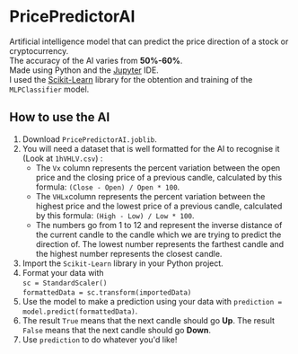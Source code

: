 # PricePredictorAI
Artificial intelligence model that can predict the price direction of a stock or cryptocurrency.  
The accuracy of the AI varies from **50%-60%**.  
Made using Python and the [Jupyter](https://jupyter.org) IDE.  
I used the [Scikit-Learn](https://scikit-learn.org/stable) library for the obtention and training of the ```MLPClassifier``` model.  

## How to use the AI
1. Download ```PricePredictorAI.joblib```.
2. You will need a dataset that is well formatted for the AI to recognise it (Look at ```1hVHLV.csv```) :  
   * The ```Vx``` column represents the percent variation between the open price and the closing price of a previous candle, calculated by this formula: ```(Close - Open) / Open * 100```.
   * The ```VHLx```column represents the percent variation between the highest price and the lowest price of a previous candle, calculated by this formula: ```(High - Low) / Low * 100```.
   * The numbers go from 1 to 12 and represent the inverse distance of the current candle to the candle which we are trying to predict the direction of.
     The lowest number represents the farthest candle and the highest number represents the closest candle.
3. Import the ```Scikit-Learn``` library in your Python project.
4. Format your data with  
   ```sc = StandardScaler()```  
   ```formattedData = sc.transform(importedData)```
5. Use the model to make a prediction using your data with ```prediction = model.predict(formattedData)```.
6. The result ```True``` means that the next candle should go **Up**. The result ```False``` means that the next candle should go **Down**.  
7. Use ```prediction``` to do whatever you'd like!
